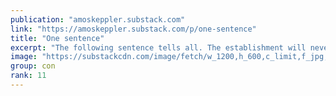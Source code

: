 ```yaml
---
publication: "amoskeppler.substack.com"
link: "https://amoskeppler.substack.com/p/one-sentence"
title: "One sentence"
excerpt: "The following sentence tells all. The establishment will never do anything worthwhile to improve human woes, or solve our major problems. On the contrary. Matters are going from bad to worse to horrib"
image: "https://substackcdn.com/image/fetch/w_1200,h_600,c_limit,f_jpg,q_auto:good,fl_progressive:steep/https%3A%2F%2Fbucketeer-e05bbc84-baa3-437e-9518-adb32be77984.s3.amazonaws.com%2Fpublic%2Fimages%2Fa9a0ab62-4ca6-4331-b43b-ec3134507b15_1200x800.jpeg"
group: con
rank: 11
---
```

